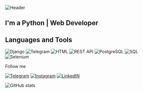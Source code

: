 ![Header](https://github.com/QShuhrat/QShuhrat/blob/main/assets/SHUHRAT.jpg?raw=true)


## I'm a Python | Web Developer

## Languages and Tools
![Django](https://img.shields.io/badge/Django-000001?style=for-the-badge&logo=django)
![Telegram](https://img.shields.io/badge/telegram_bot-000001?style=for-the-badge&logo=telegram&logoColor=0A2C1F)
![HTML](https://img.shields.io/badge/html-000001?style=for-the-badge&logo=html5)
![REST API](https://img.shields.io/badge/REST_API-000001?style=for-the-badge&logo=fastapi)
![PostgreSQL](https://img.shields.io/badge/PostgreSQL-000001?style=for-the-badge&logo=postgresql&logoColor=28A8E8)
![SQL](https://img.shields.io/badge/SQL-000001?style=for-the-badge&logo=mysql&logoColor=28A8E8)
![Selenium](https://img.shields.io/badge/parsing-000001?style=for-the-badge&logo=selenium&logoColor=28A8E8)

Follow me

[![Telegram](https://img.shields.io/badge/telegram-000001?style=for-the-badge&logo=telegram&logoColor=28A8E8)](https://t.me/q5huhrat)
[![Instagram](https://img.shields.io/badge/instagram-000001?style=for-the-badge&logo=instagram)](https://www.instagram.com/5huxrat/)
[![LinkedIN](https://img.shields.io/badge/LinkedIn-000001?style=for-the-badge&logo=LinkedIn&logoColor=28A8E8)](https://www.linkedin.com/in/shuhrat-qayumov-8aa503247/)

![GitHub stats](https://github-readme-stats.vercel.app/api?username=kshukhrat&theme=default&show_icons=true)